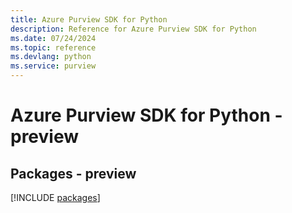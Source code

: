 ```yaml
---
title: Azure Purview SDK for Python
description: Reference for Azure Purview SDK for Python
ms.date: 07/24/2024
ms.topic: reference
ms.devlang: python
ms.service: purview
---
```

# Azure Purview SDK for Python - preview
## Packages - preview
[!INCLUDE [packages](purview-index.md)]
